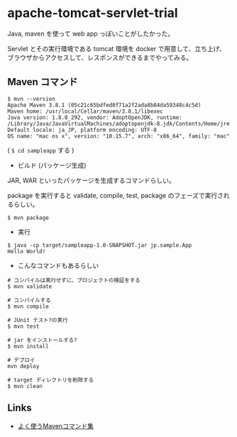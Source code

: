 # apache-tomcat-servlet-trial

Java, maven を使って web app っぽいことがしたかった。

Servlet とその実行環境である tomcat 環境を docker で用意して、立ち上げ、
ブラウザからアクセスして、レスポンスができるまでやってみる。

## Maven コマンド

```shell
$ mvn --version
Apache Maven 3.8.1 (05c21c65bdfed0f71a2f2ada8b84da59348c4c5d)
Maven home: /usr/local/Cellar/maven/3.8.1/libexec
Java version: 1.8.0_292, vendor: AdoptOpenJDK, runtime: /Library/Java/JavaVirtualMachines/adoptopenjdk-8.jdk/Contents/Home/jre
Default locale: ja_JP, platform encoding: UTF-8
OS name: "mac os x", version: "10.15.7", arch: "x86_64", family: "mac"
```

( `$ cd sampleapp` する )

* ビルド (パッケージ生成)

JAR, WAR といったパッケージを生成するコマンドらしい。

package を実行すると validate, compile, test, package のフェーズで実行されるらしい。

```shell
$ mvn package
```

* 実行

```shell
$ java -cp target/sampleapp-1.0-SNAPSHOT.jar jp.sample.App
Hello World!
```

* こんなコマンドもあるらしい

```shell
# コンパイルは実行せずに、プロジェクトの検証をする
$ mvn validate

# コンパイルする
$ mvn compile

# JUnit テスト?の実行
$ mvn test

# jar をインストールする?
$ mvn install

# デプロイ
mvn deploy

# target ディレクトリを削除する
$ mvn clean
```


## Links

* [よく使うMavenコマンド集](https://qiita.com/KevinFQ/items/e8363ad6123713815e68)